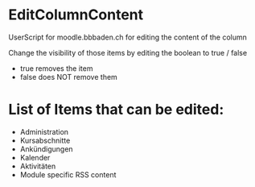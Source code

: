 # EditColumnContent
UserScript for moodle.bbbaden.ch for editing the content of the column

Change the visibility of those items by editing the boolean to true / false
- true removes the item
- false does NOT remove them

# List of Items that can be edited:
- Administration
- Kursabschnitte
- Ankündigungen
- Kalender
- Aktivitäten
- Module specific RSS content

